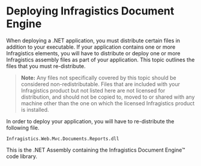 ﻿<!--
|metadata|
{
    "fileName": "documentengine-deploying-infragistics-document-engine",
    "controlName": "Infragistics Document Library",
    "tags": ["Reporting"]
}
|metadata|
-->

# Deploying Infragistics Document Engine

When deploying a .NET application, you must distribute certain files in addition to your executable. If your application contains one or more Infragistics elements, you will have to distribute or deploy one or more Infragistics assembly files as part of your application. This topic outlines the files that you must re-distribute.

> **Note:** Any files not specifically covered by this topic should be considered non-redistributable. Files that are included with your Infragistics product but not listed here are not licensed for distribution, and should not be copied to, moved to or shared with any machine other than the one on which the licensed Infragistics product is installed.

In order to deploy your application, you will have to re-distribute the following file.


    Infragistics.Web.Mvc.Documents.Reports.dll

This is the .NET Assembly containing the Infragistics Document Engine™ code library.



 

 


